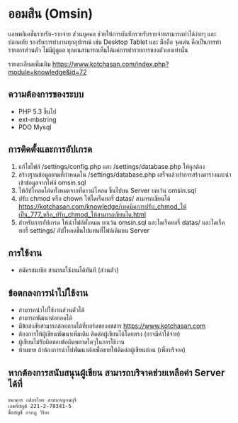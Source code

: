 # ออมสิน (Omsin)

แอพพลิเคชั่นรายรับ-รายจ่าย ส่วนบุคคล ช่วยให้การบันทึกรายรับรายจ่ายสามารถทำได้ง่ายๆ และ ปลอดภัย รองรับการทำงานทุกอุปกรณ์ เช่น Desktop Tablet และ มือถือ จุดเด่น คือเป็นการทำรายการส่วนตัว ไม่มีผู้ดูแล ทุกคนสามารถเห็นได้แค่การทำรายการของตัวเองเท่านั้น

รายละเอียดเพิ่มเติม https://www.kotchasan.com/index.php?module=knowledge&id=72

## ความต้องการของระบบ
* PHP 5.3 ขึ้นไป
* ext-mbstring
* PDO Mysql

## การติดตั้งและการอัปเกรด
1. แก้ไขไฟล์ /settings/config.php และ /settings/database.php ให้ถูกต้อง
2. สร้างฐานข้อมูลตามที่กำหนดใน /settings/database.php เสร็จแล้วทำการสร้างตารางและนำเข้าข้อมูลจากไฟล์ omsin.sql
3. ให้อัปโหลดโค้ดทั้งหมดจากที่ดาวน์โหลด ขึ้นไปบน Server ยกเว้น omsin.sql
4. ปรับ chmod หรือ chown ให้ไดเร็คทอรี่ datas/ สามารถเขียนได้ https://kotchasan.com/knowledge/เทคนิคการปรับ_chmod_ให้เป็น_777_หรือ_ปรับ_chmod_ให้สามารถเขียนได.html
5. สำหรับการอัปเกรด ให้นำไฟล์ทั้งหมด ยกเว้น omsin.sql และไดเร็คทอรี่ datas/ และไดเร็คทอรี่ settings/ อัปโหลดขึ้นไปแทนที่ไฟล์เดิมบน Server

## การใช้งาน
* สมัครสมาชิก สามารถใช้งานได้ทันที (ส่วนตัว)

## ข้อตกลงการนำไปใช้งาน
* สามารถนำไปใช้งานส่วนตัวได้
* สามารถพัฒนาต่อยอดได้
* มีข้อสงสัยสามารถสอบถามได้ที่บอร์ดของคชสาร https://www.kotchasan.com
* ต้องการให้ผู้เขียนพัฒนาเพิ่มเติม ติดต่อผู้เขียนได้โดยตรง (อาจมีค่าใช้จ่าย)
* ผู้เขียนไม่รับผิดชอบข้อผิดพลาดใดๆในการใช้งาน
* ห้ามขาย ถ้าต้องการนำไปพัฒนาต่อเพื่อขายให้ติดต่อผู้เขียนก่อน (เพื่อบริจาค)

## หากต้องการสนับสนุนผู้เขียน สามารถบริจาคช่วยเหลือค่า Server ได้ที่
```
ธนาคาร กสิกรไทย สาขากาญจนบุรี
เลขที่บัญชี 221-2-78341-5
ชื่อบัญชี กรกฎ วิริยะ
```